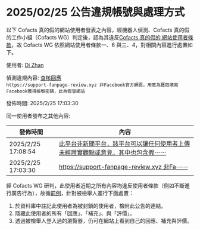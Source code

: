 2025/02/25 公告違規帳號與處理方式
=========

以下 Cofacts 真的假的網站使用者發表之內容，經機器人偵測、Cofacts 真的假的工作小組（Cofacts WG）判定後，認為其違反[Cofacts 真的假的 網站使用者條款](https://github.com/cofacts/rumors-site/blob/master/LEGAL.md)，故 Cofacts WG 依照網站使用者條款一、6 與三、4，對相關內容進行處置如下。

使用者: [Di Zhan](https://cofacts.github.io/community-builder/#/editorworks?showAll=1&day=365&userId=NOhXPJUBYrjt7MSMciG5)

偵測違規內容: [查核回應](https://cofacts.tw/reply/OOhYPJUBYrjt7MSM1yHY)<br>`https://support-fanpage-review.xyz 非Facebook官方網頁，用意為獲取填寫Facebook獲得帳號密碼，此為假冒網站`

發佈時間: 2025/2/25 17:03:30

同一使用者發布之其他內容:

|發佈時間|內容|
|---|---|
| 2025/2/25 17:08:54 | [此平台非新聞平台，該平台可以讓任何使用者上傳未經證實觀點或意見，其中也包含假⋯⋯](https://cofacts.tw/reply/RehdPJUBYrjt7MSMyiFQ) |
| 2025/2/25 17:03:30 | [https://support-fanpage-review.xyz 非Fa⋯⋯](https://cofacts.tw/reply/OOhYPJUBYrjt7MSM1yHY) |

經 Cofacts WG 研判，此使用者近期之所有內容均違反使用者條款（例如不斷進行廣告行為），故循[前例](https://github.com/cofacts/takedowns/blob/master/2021/1125-2nd-spam.md)，針對被檢舉人進行下面處置：
1. 於資料庫中註記此使用者為被封鎖的使用者，檢附此公告的連結。
2. 隱藏此使用者的所有「回應」、「補充」、與「評價」。
3. 透過被檢舉人登入過的瀏覽器，仍可在網站上看到自己的回應、補充與評價。

